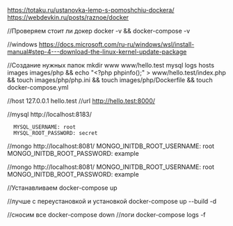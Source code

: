 https://totaku.ru/ustanovka-lemp-s-pomoshchiu-dockera/
https://webdevkin.ru/posts/raznoe/docker

//Проверяем стоит ли докер
docker -v && docker-compose -v

//windows
https://docs.microsoft.com/ru-ru/windows/wsl/install-manual#step-4---download-the-linux-kernel-update-package

//Создание нужных папок
mkdir www www/hello.test mysql logs hosts images images/php && echo "<?php phpinfo();" > www/hello.test/index.php && touch images/php/php.ini && touch images/php/Dockerfile && touch docker-compose.yml

//host
127.0.0.1 hello.test
//url
http://hello.test:8000/

//mysql
http://localhost:8183/

      MYSQL_USERNAME: root
      MYSQL_ROOT_PASSWORD: secret

//mongo
http://localhost:8081/
MONGO_INITDB_ROOT_USERNAME: root
MONGO_INITDB_ROOT_PASSWORD: example

//mongo
http://localhost:8081/
MONGO_INITDB_ROOT_USERNAME: root
MONGO_INITDB_ROOT_PASSWORD: example

//Устанавливаем
docker-compose up

//лучше с переустановкой и установкой
docker-compose up --build -d

//сносим все
docker-compose down
//логи
docker-compose logs -f
